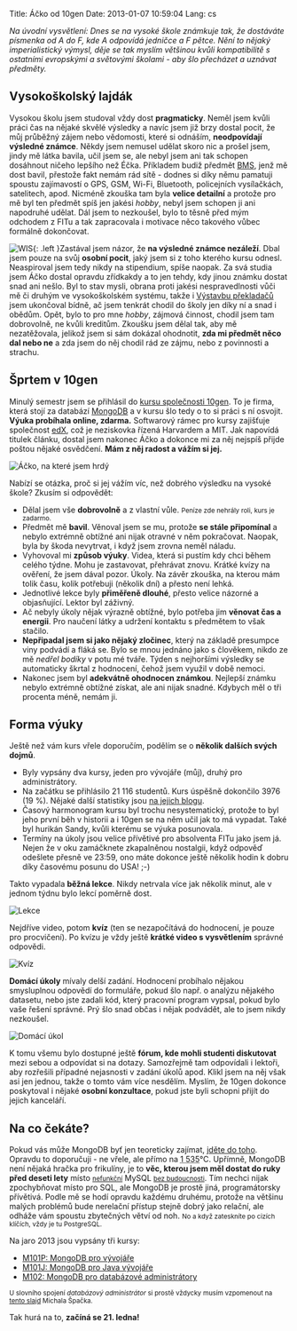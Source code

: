Title: Áčko od 10gen
Date: 2013-01-07 10:59:04
Lang: cs

*Na úvodní vysvětlení: Dnes se na vysoké škole známkuje tak, že dostáváte písmenka od A do F, kde A odpovídá jedničce a F pětce. Nění to nějaký imperialistický výmysl, děje se tak myslím většinou kvůli kompatibilitě s ostatními evropskými a světovými školami - aby šlo přecházet a uznávat předměty.*

## Vysokoškolský lajdák

Vysokou školu jsem studoval vždy dost **pragmaticky**. Neměl jsem kvůli práci čas na nějaké skvělé výsledky a navíc jsem již brzy dostal pocit, že můj průběžný zájem nebo vědomosti, které si odnáším, **neodpovídají výsledné známce**. Někdy jsem nemusel udělat skoro nic a prošel jsem, jindy mě látka bavila, učil jsem se, ale nebyl jsem ani tak schopen dosáhnout ničeho lepšího než Éčka. Příkladem budiž předmět [BMS](http://www.fit.vutbr.cz/study/courses/BMS/), jenž mě dost bavil, přestože fakt nemám rád sítě - dodnes si díky němu pamatuji spoustu zajímavostí o GPS, GSM, Wi-Fi, Bluetooth, policejních vysílačkách, satelitech, apod. Nicméně zkouška tam byla **velice detailní** a protože pro mě byl ten předmět spíš jen jakési *hobby*, nebyl jsem schopen ji ani napodruhé udělat. Dál jsem to nezkoušel, bylo to těsně před mým odchodem z FITu a tak zapracovala i motivace něco takového vůbec formálně dokončovat.

![WIS]({static}/images/wis.png){: .left }Zastával jsem názor, že **na výsledné známce nezáleží**. Dbal jsem pouze na svůj **osobní pocit**, jaký jsem si z toho kterého kursu odnesl. Neaspiroval jsem tedy nikdy na stipendium, spíše naopak. Za svá studia jsem Áčko dostal opravdu zřídkakdy a to jen tehdy, kdy jinou známku dostat snad ani nešlo. Byl to stav mysli, obrana proti jakési nespravedlnosti vůči mě či druhým ve vysokoškolském systému, takže i [Výstavbu překladačů](http://www.fit.vutbr.cz/study/courses/VYPe/) jsem ukončoval bídně, ač jsem tenkrát chodil do školy jen díky ní a snad i obědům. Opět, bylo to pro mne *hobby*, zájmová činnost, chodil jsem tam dobrovolně, ne kvůli kreditům. Zkoušku jsem dělal tak, aby mě nezatěžovala, jelikož jsem si sám dokázal ohodnotit, **zda mi předmět něco dal nebo ne** a zda jsem do něj chodil rád ze zájmu, nebo z povinnosti a strachu.

## Šprtem v 10gen

Minulý semestr jsem se přihlásil do [kursu společnosti 10gen](http://education.10gen.com/). To je firma, která stojí za databází [MongoDB](http://www.mongodb.org/) a v kursu šlo tedy o to si práci s ní osvojit. **Výuka probíhala online, zdarma.** Softwarový rámec pro kursy zajišťuje společnost [edX](https://edx.org), což je neziskovka řízená Harvardem a MIT. Jak napovídá titulek článku, dostal jsem nakonec Áčko a dokonce mi za něj nejspíš přijde poštou nějaké osvědčení. **Mám z něj radost a vážím si jej.**

![Áčko, na které jsem hrdý]({static}/images/10gen-course-progress.png)

Nabízí se otázka, proč si jej vážím víc, než dobrého výsledku na vysoké škole? Zkusím si odpovědět:

- Dělal jsem vše **dobrovolně** a z vlastní vůle. <small>Peníze zde nehrály roli, kurs je zadarmo.</small>
- Předmět mě **bavil**. Věnoval jsem se mu, protože **se stále připomínal** a nebylo extrémně obtížné ani nijak otravné v něm pokračovat. Naopak, byla by škoda nevytrvat, i když jsem zrovna neměl náladu.
- Vyhovoval mi **způsob výuky**. Videa, která si pustím kdy chci během celého týdne. Mohu je zastavovat, přehrávat znovu. Krátké kvízy na ověření, že jsem dával pozor. Úkoly. Na závěr zkouška, na kterou mám tolik času, kolik potřebuji (několik dní) a přesto není lehká.
- Jednotlivé lekce byly **přiměřeně dlouhé**, přesto velice názorné a objasňující. Lektor byl záživný.
- Ač nebyly úkoly nějak výrazně obtížné, bylo potřeba jim **věnovat čas a energii**. Pro naučení látky a udržení kontaktu s předmětem to však stačilo.
- **Nepřipadal jsem si jako nějaký zločinec**, který na základě presumpce viny podvádí a fláká se. Bylo se mnou jednáno jako s člověkem, nikdo ze mě *nedřel bodíky* v potu mé tváře. Týden s nejhoršími výsledky se automaticky škrtal z hodnocení, čehož jsem využil v době nemoci.
- Nakonec jsem byl **adekvátně ohodnocen známkou**. Nejlepší známku nebylo extrémně obtížné získat, ale ani nijak snadné. Kdybych měl o tři procenta méně, nemám ji.

## Forma výuky

Ještě než vám kurs vřele doporučím, podělím se o **několik dalších svých dojmů**.

- Byly vypsány dva kursy, jeden pro vývojáře (můj), druhý pro administrátory.
- Na začátku se přihlásilo 21 116 studentů. Kurs úspěšně dokončilo 3976 (19 %). Nějaké další statistiky jsou [na jejich blogu](http://ed-blog.10gen.com/post/38413879802/m101-completion-stats).
- Časový harmonogram kursu byl trochu nesystematický, protože to byl jeho první běh v historii a i 10gen se na něm učil jak to má vypadat. Také byl hurikán Sandy, kvůli kterému se výuka posunovala.
- Termíny na úkoly jsou velice přívětivé pro absolventa FITu jako jsem já. Nejen že v oku zamáčknete zkapalněnou nostalgii, když odpověď odešlete přesně ve 23:59, ono máte dokonce ještě několik hodin k dobru díky časovému posunu do USA! ;-)

Takto vypadala **běžná lekce**. Nikdy netrvala více jak několik minut, ale v jednom týdnu bylo lekcí poměrně dost.

![Lekce]({static}/images/10gen-course-lecture.png)

Nejdříve video, potom **kvíz** (ten se nezapočítává do hodnocení, je pouze pro procvičení). Po kvízu je vždy ještě **krátké video s vysvětlením** správné odpovědi.

![Kvíz]({static}/images/10gen-course-quiz.png)

**Domácí úkoly** mívaly delší zadání. Hodnocení probíhalo nějakou smysluplnou odpovědí do formuláře, pokud šlo např. o analýzu nějakého datasetu, nebo jste zadali kód, který pracovní program vypsal, pokud bylo vaše řešení správné. Prý šlo snad občas i nějak podvádět, ale to jsem nikdy nezkoušel.

![Domácí úkol]({static}/images/10gen-course-homework.png)

K tomu všemu bylo dostupné ještě **fórum, kde mohli studenti diskutovat** mezi sebou a odpovídat si na dotazy. Samozřejmě tam odpovídali i lektoři, aby rozřešili případné nejasnosti v zadání úkolů apod. Klikl jsem na něj však asi jen jednou, takže o tomto vám více nesdělím. Myslím, že 10gen dokonce poskytoval i nějaké **osobní konzultace**, pokud jste byli schopni přijít do jejich kanceláří.

## Na co čekáte?

Pokud vás může MongoDB byť jen teoreticky zajímat, [jděte do toho](https://education.10gen.com/courses/10gen/M101P/2013_Spring/about). Opravdu to doporučuji - ne vřele, ale přímo na <abbr title="jsem z kraje vysokých pecí">1 535</abbr>°C. Upřímně, MongoDB není nějaká hračka pro frikulíny, je to **věc, kterou jsem měl dostat do ruky před deseti lety** místo <small>[nefunkční](http://www.root.cz/clanky/co-nefunguje-v-mysql-jak-to-obejit/)</small> MySQL <small>[bez budoucnosti](http://www.root.cz/clanky/databaze-mariadb-valcuje-mysql/)</small>. Tím nechci nijak zpochybňovat místo pro SQL, ale MongoDB je prostě jiná, programátorsky přívětivá. Podle mě se hodí opravdu každému druhému, protože na většinu malých problémů bude nerelační přístup stejně dobrý jako relační, ale odháže vám spoustu zbytečných větví od noh. <small>No a když zateskníte po cizích klíčích, vždy je tu PostgreSQL.</small>

Na jaro 2013 jsou vypsány tři kursy:

- [M101P: MongoDB pro vývojáře](https://education.10gen.com/courses/10gen/M101P/2013_Spring/about)
- [M101J: MongoDB pro Java vývojáře](https://education.10gen.com/courses/10gen/M101J/2013_Spring/about)
- [M102: MongoDB pro databázové administrátory](https://education.10gen.com/courses/10gen/M102/2013_Spring/about)

<small>U slovního spojení *databázový administrátor* si prostě vždycky musím vzpomenout na [tento slajd](http://www.slideshare.net/spaze/why-not-orm/18) Michala Špačka.</small>

Tak hurá na to, **začíná se 21. ledna!**
